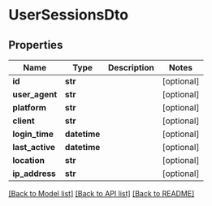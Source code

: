 # UserSessionsDto


## Properties
Name | Type | Description | Notes
------------ | ------------- | ------------- | -------------
**id** | **str** |  | [optional] 
**user_agent** | **str** |  | [optional] 
**platform** | **str** |  | [optional] 
**client** | **str** |  | [optional] 
**login_time** | **datetime** |  | [optional] 
**last_active** | **datetime** |  | [optional] 
**location** | **str** |  | [optional] 
**ip_address** | **str** |  | [optional] 

[[Back to Model list]](../README.md#documentation-for-models) [[Back to API list]](../README.md#documentation-for-api-endpoints) [[Back to README]](../README.md)


